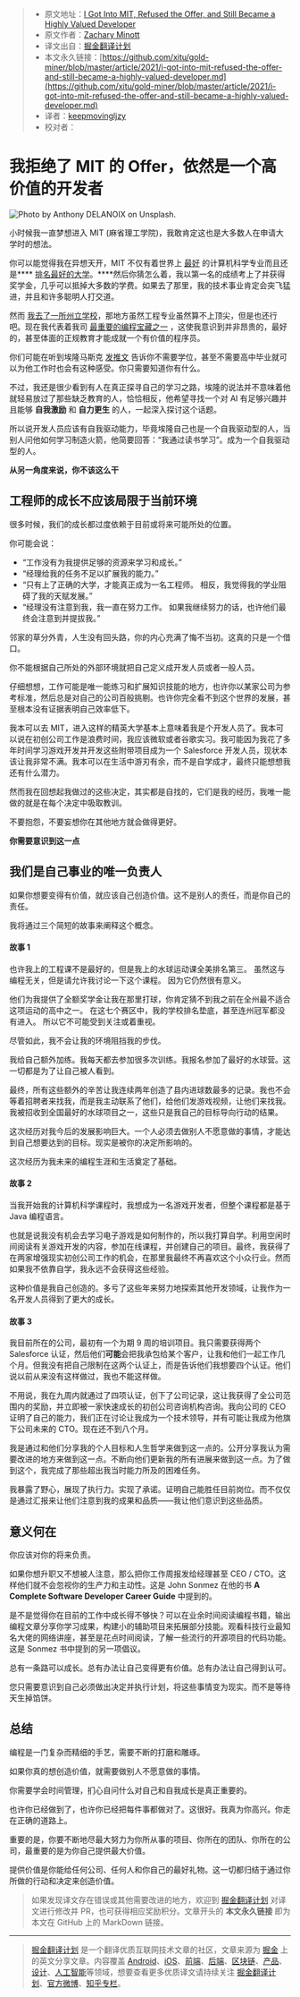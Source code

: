 > - 原文地址：[I Got Into MIT, Refused the Offer, and Still Became a Highly Valued Developer](https://medium.com/better-programming/i-got-into-mit-refused-the-offer-and-still-became-a-highly-valued-developer-a4bff1b8cac2)
> - 原文作者：[Zachary Minott](https://medium.com/@zack_minott)
> - 译文出自：[掘金翻译计划](https://github.com/xitu/gold-miner)
> - 本文永久链接：[https://github.com/xitu/gold-miner/blob/master/article/2021/i-got-into-mit-refused-the-offer-and-still-became-a-highly-valued-developer.md](https://github.com/xitu/gold-miner/blob/master/article/2021/i-got-into-mit-refused-the-offer-and-still-became-a-highly-valued-developer.md)
> - 译者：[keepmovingljzy](https://github.com/keepmovingljzy)
> - 校对者：

# 我拒绝了 MIT 的 Offer，依然是一个高价值的开发者

![Photo by [Anthony DELANOIX](https://unsplash.com/@anthonydelanoix?utm_source=medium&utm_medium=referral) on [Unsplash](https://unsplash.com?utm_source=medium&utm_medium=referral).](https://cdn-images-1.medium.com/max/11232/0*pqI507rUeD-sclHu)

小时候我一直梦想进入 MIT (麻省理工学院)，我敢肯定这也是大多数人在申请大学时的想法。

你可以能觉得我在异想天开，MIT 不仅有着世界上 [最好](https://www.businessinsider.com/best-computer-science-schools-in-the-world-2018-3#1-massachusetts-institute-of-technology-mit-50) 的计算机科学专业而且还是**** [排名最好的大学](https://news.mit.edu/2020/qs-world%E2%80%99s-no-1-university-2020-21-0609#:~:text=for%202020%2021-,QS%20ranks%20MIT%20the%20world's%20No.,first%20in%2012%20subject%20areas.)。****然后你猜怎么着，我以第一名的成绩考上了并获得奖学金，几乎可以抵掉大多数的学费。如果去了那里，我的技术事业肯定会突飞猛进，并且和许多聪明人打交道。

然而 [我去了一所州立学校](https://medium.com/the-ascent/4-brutally-honest-reasons-why-i-declined-my-offer-to-the-worlds-best-university-for-a-state-school-6a70d8a452e7)，那地方虽然工程专业虽然算不上顶尖，但是也还行吧。现在我代表着我司 [最重要的编程宝藏之一](https://medium.com/better-programming/how-i-made-myself-a-more-valuable-programmer-in-6-months-and-how-you-can-too-97f3323f9035) ，这使我意识到并非昂贵的，最好的，甚至体面的正规教育才能成就一个有价值的程序员。

你们可能在听到埃隆马斯克 [发推文](https://www.inc.com/jeff-haden/if-you-want-to-work-at-tesla-elon-musk-just-tweeted-he-doesnt-care-if-you-even-graduated-high-school-it-might-be-smartest-thing-hes-ever-said.html#:~:text=Musk%20doesn't%20care%20whether,will%20have%20to%20demonstrate%20knowledge.) 告诉你不需要学位，甚至不需要高中毕业就可以为他工作时也会有这种感受。你只需要知道你有什么。

不过，我还是很少看到有人在真正探寻自己的学习之路，埃隆的说法并不意味着他就轻易放过了那些缺乏教育的人，恰恰相反，他希望寻找一个对 AI 有足够兴趣并且能够 **自我激励** 和 **自力更生** 的人，一起深入探讨这个话题。

所以说开发人员应该有自我驱动能力，毕竟埃隆自己也是一个自我驱动型的人，当别人问他如何学习制造火箭，他简要回答：“我通过读书学习”。成为一个自我驱动型的人。

**从另一角度来说，你不该这么干**

## 工程师的成长不应该局限于当前环境

很多时候，我们的成长都过度依赖于目前或将来可能所处的位置。

你可能会说：

- “工作没有为我提供足够的资源来学习和成长。”
- “经理给我的任务不足以扩展我的能力。”
- “只有上了正确的大学，才能真正成为一名工程师。 相反，我觉得我的学业阻碍了我的天赋发展。”
- “经理没有注意到我，我一直在努力工作。 如果我继续努力的话，也许他们最终会注意到并提拔我。”

邻家的草分外青，人生没有回头路，你的内心充满了悔不当初。这真的只是一个借口。

你不能根据自己所处的外部环境就把自己定义成开发人员或者一般人员。

仔细想想，工作可能是唯一能练习和扩展知识技能的地方，也许你以某家公司为参考标准，然后总是对自己的公司百般挑剔。也许你完全看不到这个世界的发展，甚至根本没有证据表明自己效率低下。

我本可以去 MIT，进入这样的精英大学基本上意味着我是个开发人员了。我本可以说在初创公司工作是浪费时间，我应该微软或者谷歌实习。我可能因为我花了多年时间学习游戏开发并开发这些附带项目成为一个 Salesforce 开发人员，现状本该让我非常不满。我本可以在生活中游刃有余，而不是自学成才，最终只能想想我还有什么潜力。

然而我在回想起我做过的这些决定，其实都是自找的，它们是我的经历，我唯一能做的就是在每个决定中吸取教训。

不要抱怨，不要妄想你在其他地方就会做得更好。

**你需要意识到这一点**

## 我们是自己事业的唯一负责人

如果你想要变得有价值，就应该自己创造价值。这不是别人的责任，而是你自己的责任。

我将通过三个简短的故事来阐释这个概念。

#### 故事 1

也许我上的工程课不是最好的，但是我上的水球运动课全美排名第三。 虽然这与编程无关，但是请允许我讨论一下这个课程。 因为它仍然很有意义。

他们为我提供了全额奖学金让我在那里打球，你肯定猜不到我之前在全州最不适合这项运动的高中之一。 在这七个赛区中，我的学校排名垫底，甚至连州冠军都没有进入。 所以它不可能受到关注或着重视。

尽管如此，我不会让我的环境阻挡我的步伐。

我给自己额外加练。我每天都去参加很多次训练。我报名参加了最好的水球营。这一切都是为了让自己被人看到。

最终，所有这些额外的辛苦让我连续两年创造了县内进球数最多的记录。我也不会等着招聘者来找我，而是我主动联系了他们，给他们发游戏视频，让他们来找我。我被招收到全国最好的水球项目之一，这些只是我自己的目标导向行动的结果。

这次经历对我今后的发展影响巨大。一个人必须去做别人不愿意做的事情，才能达到自己想要达到的目标。现实是被你的决定所影响的。

这次经历为我未来的编程生涯和生活奠定了基础。

#### 故事 2

当我开始我的计算机科学课程时，我想成为一名游戏开发者，但整个课程都是基于 Java 编程语言。

也就是说我没有机会去学习电子游戏是如何制作的，所以我打算自学。利用空闲时间阅读有关游戏开发的内容，参加在线课程，并创建自己的项目。最终，我获得了在两家增强现实初创公司工作的机会，在那里我最终不再喜欢这个小众行业。然而如果我不依靠自学，我永远不会获得这些经验。

这种价值是我自己创造的。多亏了这些年来努力地探索其他开发领域，让我作为一名开发人员得到了更大的成长。

#### 故事 3

我目前所在的公司，最初有一个为期 9 周的培训项目。我只需要获得两个 Salesforce 认证，然后他们**可能**会把我承包给某个客户，让我和他们一起工作几个月。但我没有把自己限制在这两个认证上，而是告诉他们我想要四个认证。他们说以前从来没有这样做过，我也不能这样做。

不用说，我在九周内就通过了四项认证，创下了公司记录，这让我获得了全公司范围内的奖励，并立即被一家快速成长的初创公司咨询机构咨询。我向公司的 CEO 证明了自己的能力，我们正在讨论让我成为一个技术领导，并有可能让我成为他旗下公司未来的 CTO。现在还不到八个月。

我是通过和他们分享我的个人目标和人生哲学来做到这一点的。公开分享我认为需要改进的地方来做到这一点。不断向他们更新我的所有进展来做到这一点。为了做到这个，我完成了那些超出我当时能力所及的困难任务。

我暴露了野心，展现了执行力。实现了承诺。证明自己能胜任目前岗位。而不仅仅是通过汇报来让他们注意到我的成果和品质——我让他们意识到这些品质。

## 意义何在

你应该对你的将来负责。

如果你想升职又不想被人注意，那么把你工作周报发给经理甚至 CEO / CTO。这样他们就不会忽视你的生产力和主动性。这是 John Sonmez 在他的书 **A Complete Software Developer Career Guide** 中提到的。

是不是觉得你在目前的工作中成长得不够快？可以在业余时间阅读编程书籍，输出编程文章分享你学习成果，构建小的辅助项目来拓展部分技能。观看科技行业最知名大佬的网络讲座，甚至是花点时间阅读，了解一些流行的开源项目的代码功能。这是 Sonmez 书中提到的另一项倡议。

总有一条路可以成长。总有办法让自己变得更有价值。总有办法让自己得到认可。

您只需要意识到自己必须做出决定并执行计划，将这些事情变为现实。而不是等待天生掉馅饼。

## 总结

编程是一门复杂而精细的手艺，需要不断的打磨和雕琢。

如果你真的想创造价值，就需要做别人不愿意做的事情。

你需要学会时间管理，扪心自问什么对自己和自我成长是真正重要的。

也许你已经做到了，也许你已经把每件事都做对了。这很好。我真为你高兴。你走在正确的道路上。

重要的是，你要不断地尽最大努力为你所从事的项目、你所在的团队、你所在的公司，最重要的是为你自己提供最大价值。

提供价值是你能给任何公司、任何人和你自己的最好礼物。这一切都归结于通过你所做的行动和决定来创造价值。

> 如果发现译文存在错误或其他需要改进的地方，欢迎到 [掘金翻译计划](https://github.com/xitu/gold-miner) 对译文进行修改并 PR，也可获得相应奖励积分。文章开头的 **本文永久链接** 即为本文在 GitHub 上的 MarkDown 链接。

------

> [掘金翻译计划](https://github.com/xitu/gold-miner) 是一个翻译优质互联网技术文章的社区，文章来源为 [掘金](https://juejin.im) 上的英文分享文章。内容覆盖 [Android](https://github.com/xitu/gold-miner#android)、[iOS](https://github.com/xitu/gold-miner#ios)、[前端](https://github.com/xitu/gold-miner#前端)、[后端](https://github.com/xitu/gold-miner#后端)、[区块链](https://github.com/xitu/gold-miner#区块链)、[产品](https://github.com/xitu/gold-miner#产品)、[设计](https://github.com/xitu/gold-miner#设计)、[人工智能](https://github.com/xitu/gold-miner#人工智能)等领域，想要查看更多优质译文请持续关注 [掘金翻译计划](https://github.com/xitu/gold-miner)、[官方微博](http://weibo.com/juejinfanyi)、[知乎专栏](https://zhuanlan.zhihu.com/juejinfanyi)。
